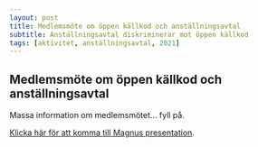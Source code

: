 ```yaml
---
layout: post
title: Medlemsmöte om öppen källkod och anställningsavtal
subtitle: Anställningsavtal diskriminerar mot öppen källkod
tags: [aktivitet, anställningsavtal, 2021]
---
```


## Medlemsmöte om öppen källkod och anställningsavtal

Massa information om medlemsmötet... fyll på.

[Klicka här för att komma till Magnus presentation](https://github.com/mglantz/employment-contacts-oss/raw/main/FLOSS%20diskriminering.pdf).
